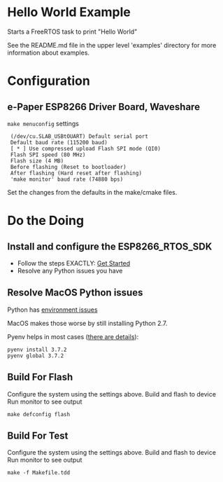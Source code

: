 # Hello World Example

Starts a FreeRTOS task to print "Hello World"

See the README.md file in the upper level 'examples' directory for more information about examples.


# Configuration

## e-Paper ESP8266 Driver Board, Waveshare

`make menuconfig` settings

```
 (/dev/cu.SLAB_USBtOUART) Default serial port 
 Default baud rate (115200 baud)
 [ * ] Use compressed upload Flash SPI mode (QI0)
 Flash SPI speed (80 MHz)
 Flash size (4 MB)
 Before flashing (Reset to bootloader)
 After flashing (Hard reset after flashing) 
 'make monitor' baud rate (74880 bps)
```

Set the changes from the defaults in the make/cmake files.

# Do the Doing

## Install and configure the ESP8266_RTOS_SDK
* Follow the steps EXACTLY: [Get Started](https://docs.espressif.com/projects/esp8266-rtos-sdk/en/latest/get-started/index.html)
* Resolve any Python issues you have

## Resolve MacOS Python issues

Python has [environment issues](https://xkcd.com/1987/)

MacOS makes those worse by still installing Python 2.7.

Pyenv helps in most cases ([there are details](https://opensource.com/article/19/5/python-3-default-mac)):
```
pyenv install 3.7.2
pyenv global 3.7.2
```

## Build For Flash
Configure the system using the settings above.
Build and flash to device
Run monitor to see output

```shell
make defconfig flash
```

## Build For Test
Configure the system using the settings above.
Build and flash to device
Run monitor to see output

```shell
make -f Makefile.tdd
```
